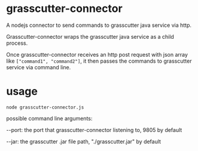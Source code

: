 # grasscutter-connector
A nodejs connector to send commands to grasscutter java service via http.

Grasscutter-connector wraps the grasscutter java service as a child process.

Once grasscutter-connector receives an http post request with json array like `["command1", "command2"]`, it then passes the commands to grasscutter service via command line.

# usage
```shell
node grasscutter-connector.js
```
possible command line arguments:

--port: the port that grasscutter-connector listening to, 9805 by default

--jar: the grasscutter .jar file path, "./grasscutter.jar" by default